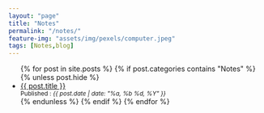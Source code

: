 ```yaml
---
layout: "page"
title: "Notes"
permalink: "/notes/"
feature-img: "assets/img/pexels/computer.jpeg"
tags: [Notes,blog]
---
```


<ul>
  {% for post in site.posts %}
    {% if post.categories contains "Notes" %}
      {% unless post.hide %}
        <li>
          <a href="{{ post.url | relative_url }}">{{ post.title }}</a>
          <div>
            <small>Published : <em>{{ post.date | date: "%a, %b %d, %Y" }}</em></small>
          </div>
        </li>
      {% endunless %}
    {% endif %}
  {% endfor %}
</ul>
